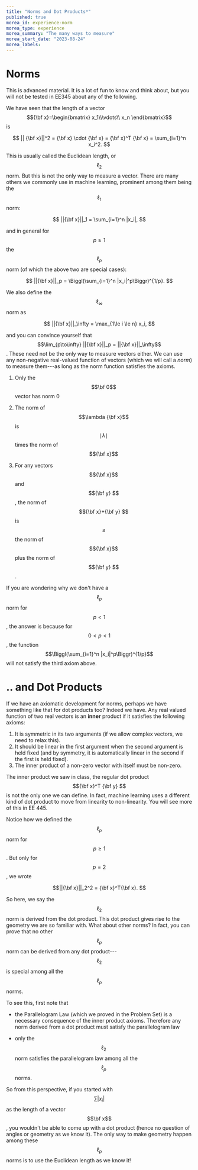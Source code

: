 ```yaml
---
title: "Norms and Dot Products*"
published: true
morea_id: experience-norm
morea_type: experience
morea_summary: "The many ways to measure"
morea_start_date: "2023-08-24"
morea_labels:
---
```


# Norms 
This is advanced material. It is a lot of fun to know and think about,
but you will not be tested in EE345 about any of the following.

We have seen that the length of a vector $${\bf x}=\begin{bmatrix} x_1\\\vdots\\ x_n \end{bmatrix}$$ is 

$$ || {\bf x}||^2 = {\bf x} \cdot {\bf x} = {\bf x}^T {\bf x} = \sum_{i=1}^n x_i^2. $$

This is usually called the Euclidean length, or $$\ell_2$$ norm. But this is
not the only way to measure a vector. There are many others we commonly use in
machine learning, prominent among them being the $$\ell_1$$ norm:

$$ ||{\bf x}||_1 = \sum_{i=1}^n |x_i|, $$

and in general for $$p\ge 1$$ the $$\ell_p$$ norm (of which the above two are special cases):

$$ ||{\bf x}||_p = \Biggl(\sum_{i=1}^n |x_i|^p\Biggr)^{1/p}. $$

We also define the $$\ell_\infty$$ norm as 

$$ ||{\bf x}||_\infty = \max_{1\le i \le n} x_i, $$

and you can convince yourself that 
$$\lim_{p\to\infty} ||{\bf x}||_p = ||{\bf x}||_\infty$$. These need not be the only way to measure vectors either. We can use any non-negative real-valued function of vectors (which we will call a _norm_) to measure them---as long as the norm function satisfies the axioms.

1. Only the $$\bf 0$$ vector has norm 0

2. The norm of $$\lambda {\bf x}$$ is $$\mid\lambda\mid$$ times the norm of $${\bf x}$$

3. For any vectors $${\bf x}$$ and $${\bf y}
$$, the norm of $${\bf x}+{\bf y}
$$ is $$\le$$ the norm of $${\bf x}$$ plus the norm of $${\bf y}
$$.

If you are wondering why we don't have a $$\ell_p$$ norm for $$p<1$$, the answer
is because for $$0< p < 1$$, the function $$\Biggl(\sum_{i=1}^n |x_i|^p\Biggr)^{1/p}$$ will not satisfy the third axiom above.

# .. and Dot Products

If we have an axiomatic development for norms, perhaps we have
something like that for dot products too? Indeed we have. Any real
valued function of two real vectors is an __inner__ product if it satisfies
the following axioms:

1. It is symmetric in its two arguments (if we allow complex vectors, we need to relax this).
2. It should be linear in the first argument when the second argument is held fixed (and by symmetry, it is automatically linear in the second if the first is held fixed).
3. The inner product of a non-zero vector with itself must be non-zero.

The inner product we saw in class, the regular dot product $${\bf x}^T {\bf y}
 $$ is not
the only one we can define. In fact, machine learning uses a different kind of
dot product to move from linearity to non-linearity. You will see more of this
in EE 445. 

Notice how we defined the $$\ell_p$$ norm for $$p \ge 1$$. But only for $$p=2$$,
we wrote

$$||{\bf x}||_2^2 = {\bf x}^T{\bf x}. $$

So here, we say the $$\ell_2$$ norm is derived from the dot
product. This dot product gives rise to the geometry we are so
familiar with. What about other norms? In fact, you can prove that no
other $$\ell_p$$ norm can be derived from any dot product---$$\ell_2$$
is special among all the $$\ell_p$$ norms. 

To see this, first note that 

* the Parallelogram Law (which we proved in the Problem Set) is a
necessary consequence of the inner product axioms. Therefore any norm
derived from a dot product must satisfy the parallelogram law

* only the $$\ell_2$$ norm satisfies the parallelogram law among all
the $$\ell_p$$ norms.

So from this perspective, if you started with $$\sum |x_i|$$ as the length of a vector $$\bf x$$, you wouldn't be able to come up with a dot product (hence no question of angles or geometry as we know it). The only way to make geometry 
happen among these $$\ell_p$$ norms is to use the Euclidean length as we know it!

